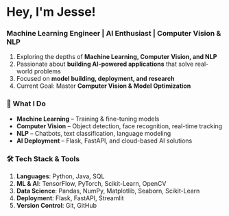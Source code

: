 # **Hey, I'm Jesse!**  
### **Machine Learning Engineer | AI Enthusiast | Computer Vision & NLP**  

1. Exploring the depths of **Machine Learning, Computer Vision, and NLP**
2. Passionate about **building AI-powered applications** that solve real-world problems
3. Focused on **model building, deployment, and research**
4. Current Goal: Master **Computer Vision & Model Optimization**  


### **🚀 What I Do**  
- **Machine Learning** – Training & fine-tuning models  
- **Computer Vision** – Object detection, face recognition, real-time tracking  
- **NLP** – Chatbots, text classification, language modeling  
- **AI Deployment** – Flask, FastAPI, and cloud-based AI solutions  



### **🛠 Tech Stack & Tools**  

1. **Languages**: Python, Java, SQL
2. **ML & AI**: TensorFlow, PyTorch, Scikit-Learn, OpenCV
3. **Data Science**: Pandas, NumPy, Matplotlib, Seaborn, Scikit-Learn
4. **Deployment**: Flask, FastAPI, Streamlit
5. **Version Control**: Git, GitHub  


<!--### **📢 Connect With Me**  

📧 **Email**: your-email@example.com  
🔗 **LinkedIn**: [linkedin.com/in/jesfusion](https://linkedin.com/in/jesfusion)  
🌐 **GitHub**: [github.com/JesFusion](https://github.com/JesFusion)  











<!--## Welcome to JesFusion!👋

Hi, I’m Jesse `(JesFusion)` — a passionate **Machine Learning Engineer** on a mission to build groundbreaking AI models. This repository is a collection of my projects, experiments, and contributions in Machine Learning, Computer Vision, and Data Science

## Project groups
- Computer Vision – Object detection, image classification, and face recognition
- Natural Language Processing (NLP) – Sentiment analysis, text generation, chatbot models
- Deep Learning – Neural networks, CNNs, RNNs, transformers

## Connect With Me
_Follow me for more projects & AI content!_
- Email: [My email](jesfusionprox2gmail.com)
LinkedIn: linkedin.com/in/jesfusion
GitHub: github.com/JesFusion


Star this repo if you like my work! ⭐ Let’s build the future of AI together. 🚀
<!--
**JesFusion/JesFusion** is a ✨ _special_ ✨ repository because its `README.md` (this file) appears on your GitHub profile.

Here are some ideas to get you started:

- 🔭 I’m currently working on ...
- 🌱 I’m currently learning ...
- 👯 I’m looking to collaborate on ...
- 🤔 I’m looking for help with ...
- 💬 Ask me about ...
- 📫 How to reach me: ...
- 😄 Pronouns: ...
- ⚡ Fun fact: ...
-->
